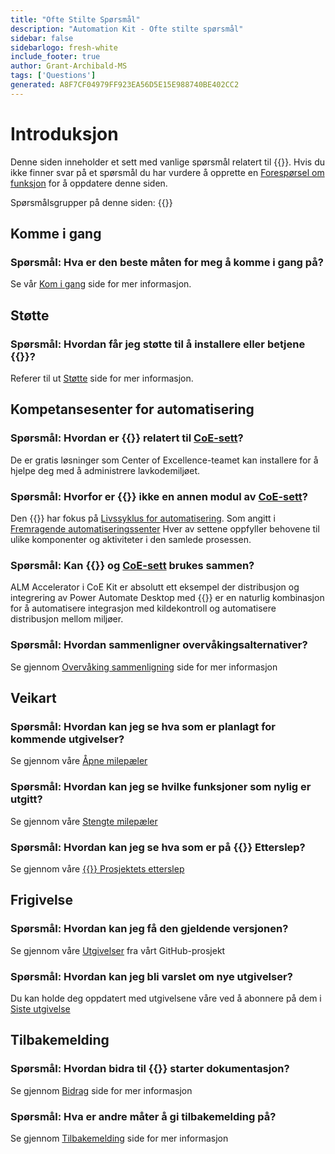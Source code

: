 ```yaml
---
title: "Ofte Stilte Spørsmål"
description: "Automation Kit - Ofte stilte spørsmål"
sidebar: false
sidebarlogo: fresh-white
include_footer: true
author: Grant-Archibald-MS
tags: ['Questions']
generated: A8F7CF04979FF923EA56D5E15E988740BE402CC2
---
```


# Introduksjon

Denne siden inneholder et sett med vanlige spørsmål relatert til {{<product-name>}}. Hvis du ikke finner svar på et spørsmål du har vurdere å opprette en [Forespørsel om funksjon](https://github.com/microsoft/powercat-automation-kit/issues/new/choose) for å oppdatere denne siden.

Spørsmålsgrupper på denne siden:
{{<toc>}}

## Komme i gang

### **Spørsmål:** Hva er den beste måten for meg å komme i gang på?

Se vår [Kom i gang](/nb/get-started) side for mer informasjon.

## Støtte

### **Spørsmål:** Hvordan får jeg støtte til å installere eller betjene {{<product-name>}}?

Referer til ut [Støtte](/nb/support) side for mer informasjon.

## Kompetansesenter for automatisering

### **Spørsmål:** Hvordan er {{<product-name>}} relatert til [CoE-sett](https://learn.microsoft.com/power-platform/guidance/coe/starter-kit)?

De er gratis løsninger som Center of Excellence-teamet kan installere for å hjelpe deg med å administrere lavkodemiljøet.

### **Spørsmål:** Hvorfor er {{<product-name>}} ikke en annen modul av [CoE-sett](https://learn.microsoft.com/power-platform/guidance/coe/starter-kit)?

Den {{<product-name>}} har fokus på [Livssyklus for automatisering](https://learn.microsoft.com/power-automate/guidance/automation-kit/overview/automation-coe-strategy#automation-lifecycle). Som angitt i [Fremragende automatiseringssenter](https://learn.microsoft.com/power-automate/guidance/automation-kit/overview/automation-coe-strategy#automation-center-of-excellence) Hver av settene oppfyller behovene til ulike komponenter og aktiviteter i den samlede prosessen.

### **Spørsmål:** Kan {{<product-name>}} og [CoE-sett](https://learn.microsoft.com/power-platform/guidance/coe/starter-kit) brukes sammen?

ALM Accelerator i CoE Kit er absolutt ett eksempel der distribusjon og integrering av Power Automate Desktop med {{<product-name>}} er en naturlig kombinasjon for å automatisere integrasjon med kildekontroll og automatisere distribusjon mellom miljøer.

### **Spørsmål:** Hvordan sammenligner overvåkingsalternativer?

Se gjennom [Overvåking sammenligning](/nb/monitoring-compare) side for mer informasjon

## Veikart

### **Spørsmål:** Hvordan kan jeg se hva som er planlagt for kommende utgivelser?

Se gjennom våre [Åpne milepæler](https://github.com/microsoft/powercat-automation-kit/milestones?state=open)

### **Spørsmål:** Hvordan kan jeg se hvilke funksjoner som nylig er utgitt?

Se gjennom våre [Stengte milepæler](https://github.com/microsoft/powercat-automation-kit/milestones?state=closed)

### **Spørsmål:** Hvordan kan jeg se hva som er på {{<product-name>}} Etterslep?

Se gjennom våre [{{<product-name>}} Prosjektets etterslep](https://aka.ms/ak4pp/backlog)

## Frigivelse

### **Spørsmål:** Hvordan kan jeg få den gjeldende versjonen?

Se gjennom våre [Utgivelser](https://github.com/microsoft/powercat-automation-kit/releases) fra vårt GitHub-prosjekt

### **Spørsmål:** Hvordan kan jeg bli varslet om nye utgivelser?

Du kan holde deg oppdatert med utgivelsene våre ved å abonnere på dem i [Siste utgivelse](https://github.com/microsoft/powercat-automation-kit#latest-release)

## Tilbakemelding

### **Spørsmål:** Hvordan bidra til {{<product-name>}} starter dokumentasjon?

Se gjennom [Bidrag](/nb/contribution) side for mer informasjon

### **Spørsmål:** Hva er andre måter å gi tilbakemelding på?

Se gjennom [Tilbakemelding](/nb/contribution/feedback) side for mer informasjon
